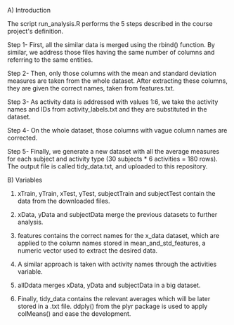 A) Introduction

The script run_analysis.R performs the 5 steps described in the course project's definition.

Step 1- First, all the similar data is merged using the rbind() function. By similar, we address those files having the same number of columns and referring to the same entities.

Step 2- Then, only those columns with the mean and standard deviation measures are taken from the whole dataset. After extracting these columns, they are given the correct names, taken from features.txt.

Step 3- As activity data is addressed with values 1:6, we take the activity names and IDs from activity_labels.txt and they are substituted in the dataset.

Step 4- On the whole dataset, those columns with vague column names are corrected.

Step 5- Finally, we generate a new dataset with all the average measures for each subject and activity type (30 subjects * 6 activities = 180 rows). The output file is called tidy_data.txt, and uploaded to this repository.


B) Variables

1) xTrain, yTrain, xTest, yTest, subjectTrain and subjectTest contain the data from the downloaded files.

2) xData, yData and subjectData merge the previous datasets to further analysis.

3) features contains the correct names for the x_data dataset, which are applied to the column names stored in mean_and_std_features, a numeric vector used to extract the desired data.

4) A similar approach is taken with activity names through the activities variable.

5) allDdata merges xData, yData and subjectData in a big dataset.

6) Finally, tidy_data contains the relevant averages which will be later stored in a .txt file. ddply() from the plyr package is used to apply colMeans() and ease the development.